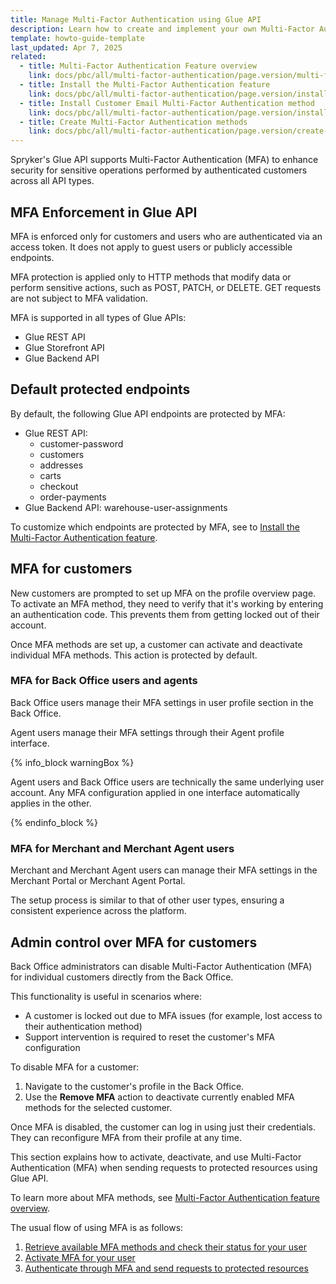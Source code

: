 ```yaml
---
title: Manage Multi-Factor Authentication using Glue API
description: Learn how to create and implement your own Multi-Factor Authentication method in Spryker.
template: howto-guide-template
last_updated: Apr 7, 2025
related:
  - title: Multi-Factor Authentication Feature overview
    link: docs/pbc/all/multi-factor-authentication/page.version/multi-factor-authentication.html
  - title: Install the Multi-Factor Authentication feature
    link: docs/pbc/all/multi-factor-authentication/page.version/install-multi-factor-authentication-feature.html
  - title: Install Customer Email Multi-Factor Authentication method
    link: docs/pbc/all/multi-factor-authentication/page.version/install-email-multi-factor-authentication-method.html
  - title: Create Multi-Factor Authentication methods
    link: docs/pbc/all/multi-factor-authentication/page.version/create-multi-factor-authentication-methods.html
---
```



Spryker's Glue API supports Multi-Factor Authentication (MFA) to enhance security for sensitive operations performed by authenticated customers across all API types.

## MFA Enforcement in Glue API

MFA is enforced only for customers and users who are authenticated via an access token. It does not apply to guest users or publicly accessible endpoints.

MFA protection is applied only to HTTP methods that modify data or perform sensitive actions, such as POST, PATCH, or DELETE. GET requests are not subject to MFA validation.

MFA is supported in all types of Glue APIs:
- Glue REST API
- Glue Storefront API
- Glue Backend API

## Default protected endpoints

By default, the following Glue API endpoints are protected by MFA:

- Glue REST API:
  - customer-password
  - customers
  - addresses
  - carts
  - checkout
  - order-payments
- Glue Backend API: warehouse-user-assignments

To customize which endpoints are protected by MFA, see to [Install the Multi-Factor Authentication feature](/docs/pbc/all/multi-factor-authentication/latest/install-multi-factor-authentication-feature#configure-protected-routes-and-forms-for-customers).

## MFA for customers

New customers are prompted to set up MFA on the profile overview page. To activate an MFA method, they need to verify that it's working by entering an authentication code. This prevents them from getting locked out of their account.

Once MFA methods are set up, a customer can activate and deactivate individual MFA methods. This action is protected by default.

### MFA for Back Office users and agents

Back Office users manage their MFA settings in user profile section in the Back Office.

Agent users manage their MFA settings through their Agent profile interface.

{% info_block warningBox %}

Agent users and Back Office users are technically the same underlying user account. Any MFA configuration applied in one interface automatically applies in the other.

{% endinfo_block %}

### MFA for Merchant and Merchant Agent users

Merchant and Merchant Agent users can manage their MFA settings in the Merchant Portal or Merchant Agent Portal. 

The setup process is similar to that of other user types, ensuring a consistent experience across the platform.



## Admin control over MFA for customers

Back Office administrators can disable Multi-Factor Authentication (MFA) for individual customers directly from the Back Office.

This functionality is useful in scenarios where:
- A customer is locked out due to MFA issues (for example, lost access to their authentication method)
- Support intervention is required to reset the customer's MFA configuration

To disable MFA for a customer:
1. Navigate to the customer's profile in the Back Office.
2. Use the **Remove MFA** action to deactivate currently enabled MFA methods for the selected customer.

Once MFA is disabled, the customer can log in using just their credentials. They can reconfigure MFA from their profile at any time.







This section explains how to activate, deactivate, and use Multi-Factor Authentication (MFA) when sending requests to protected resources using Glue API.

To learn more about MFA methods, see [Multi-Factor Authentication feature overview](/docs/pbc/all/multi-factor-authentication/latest/multi-factor-authentication.html).


The usual flow of using MFA is as follows:

1. [Retrieve available MFA methods and check their status for your user](/docs/pbc/all/multi-factor-authentication/latest/manage-using-glue-api/glue-api-retrieve-mfa-methods.html)
2. [Activate MFA for your user](/docs/pbc/all/multi-factor-authentication/latest/manage-using-glue-api/glue-api-activate-and-deactivate-mfa.html)
3. [Authenticate through MFA and send requests to protected resources](/docs/pbc/all/multi-factor-authentication/latest/manage-using-glue-api/glue-api-authenticate-through-mfa.html)
